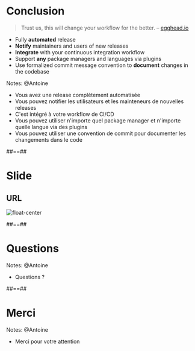 <!-- .slide:  -->
# Conclusion

> Trust us, this will change your workflow for the better. – [egghead.io](https://egghead.io/lessons/javascript-how-to-write-a-javascript-library-automating-releases-with-semantic-release)

* Fully **automated** release
* **Notify** maintainers and users of new releases
* **Integrate** with your continuous integration workflow
* Support **any** package managers and languages via plugins
* Use formalized commit message convention to **document** changes in the codebase

Notes: @Antoine
* Vous avez une release complètement automatisée
* Vous pouvez notifier les utilisateurs et les mainteneurs de nouvelles releases
* C'est intégré à votre workflow de CI/CD
* Vous pouvez utiliser n'importe quel package manager et n'importe quelle langue via des plugins
* Vous pouvez utiliser une convention de commit pour documenter les changements dans le code

##==##
# Slide 
## URL

![float-center](./assets/images/qr-code.png)

##==##
<!-- .slide: class="transition bg-pink" -->
# Questions

Notes: @Antoine
* Questions ?

##==##
<!-- .slide: class="transition bg-pink" -->
# Merci

Notes: @Antoine
* Merci pour votre attention
